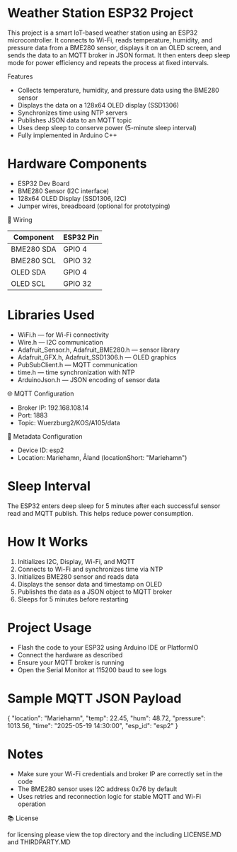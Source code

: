 # Weather Station ESP32 Project

This project is a smart IoT-based weather station using an ESP32 microcontroller. It connects to Wi-Fi, reads temperature, humidity, and pressure data from a BME280 sensor, displays it on an OLED screen, and sends the data to an MQTT broker in JSON format. It then enters deep sleep mode for power efficiency and repeats the process at fixed intervals.

Features

* Collects temperature, humidity, and pressure data using the BME280 sensor
* Displays the data on a 128x64 OLED display (SSD1306)
* Synchronizes time using NTP servers
* Publishes JSON data to an MQTT topic
* Uses deep sleep to conserve power (5-minute sleep interval)
* Fully implemented in Arduino C++

# Hardware Components

* ESP32 Dev Board
* BME280 Sensor (I2C interface)
* 128x64 OLED Display (SSD1306, I2C)
* Jumper wires, breadboard (optional for prototyping)

🔌 Wiring

| Component  | ESP32 Pin |
| ---------- | --------- |
| BME280 SDA | GPIO 4    |
| BME280 SCL | GPIO 32   |
| OLED SDA   | GPIO 4    |
| OLED SCL   | GPIO 32   |

# Libraries Used

* WiFi.h — for Wi-Fi connectivity
* Wire.h — I2C communication
* Adafruit\_Sensor.h, Adafruit\_BME280.h — sensor library
* Adafruit\_GFX.h, Adafruit\_SSD1306.h — OLED graphics
* PubSubClient.h — MQTT communication
* time.h — time synchronization with NTP
* ArduinoJson.h — JSON encoding of sensor data

🌐 MQTT Configuration

* Broker IP: 192.168.108.14
* Port: 1883
* Topic: Wuerzburg2/KOS/A105/data

📍 Metadata Configuration

* Device ID: esp2
* Location: Mariehamn, Åland (locationShort: "Mariehamn")

# Sleep Interval

The ESP32 enters deep sleep for 5 minutes after each successful sensor read and MQTT publish. This helps reduce power consumption.

# How It Works

1. Initializes I2C, Display, Wi-Fi, and MQTT
2. Connects to Wi-Fi and synchronizes time via NTP
3. Initializes BME280 sensor and reads data
4. Displays the sensor data and timestamp on OLED
5. Publishes the data as a JSON object to MQTT broker
6. Sleeps for 5 minutes before restarting

# Project Usage

* Flash the code to your ESP32 using Arduino IDE or PlatformIO
* Connect the hardware as described
* Ensure your MQTT broker is running
* Open the Serial Monitor at 115200 baud to see logs

# Sample MQTT JSON Payload

{
"location": "Mariehamn",
"temp": 22.45,
"hum": 48.72,
"pressure": 1013.56,
"time": "2025-05-19 14:30:00",
"esp\_id": "esp2"
}

# Notes

* Make sure your Wi-Fi credentials and broker IP are correctly set in the code
* The BME280 sensor uses I2C address 0x76 by default
* Uses retries and reconnection logic for stable MQTT and Wi-Fi operation

📚 License

for licensing please view the top directory and the including LICENSE.MD and THIRDPARTY.MD

